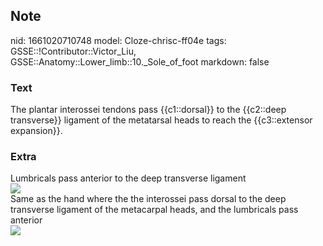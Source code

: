 ## Note
nid: 1661020710748
model: Cloze-chrisc-ff04e
tags: GSSE::!Contributor::Victor_Liu, GSSE::Anatomy::Lower_limb::10._Sole_of_foot
markdown: false

### Text
The plantar interossei tendons pass {{c1::dorsal}} to the {{c2::deep transverse}} ligament of the metatarsal heads to reach the {{c3::extensor expansion}}.

### Extra
<div>
  Lumbricals pass anterior to the deep transverse ligament
</div>
<div><img src=
"paste-f6d1a3a4785c9e047f46d660d412bfb7766ba000.jpg"></div>Same as
the hand where the the interossei pass dorsal to the deep
transverse ligament of the metacarpal heads, and the lumbricals
pass anterior
<div><img src=
"paste-1cb15a7d993b862b04aef01429b743e2cdbc30e9.jpg"></div>
